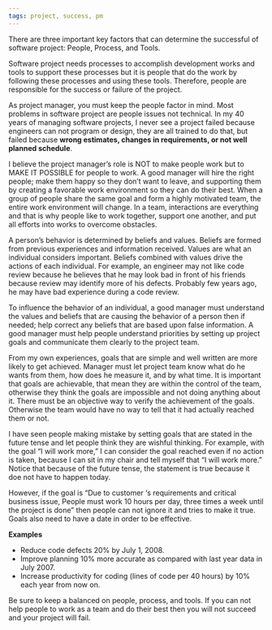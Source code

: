 ```yaml
---
tags: project, success, pm
---
```


There are three important key factors that can determine the successful of
software project: People, Process, and Tools.

Software project needs processes to accomplish development works and tools to
support these processes but it is people that do the work by following these
processes and using these tools. Therefore, people are responsible for the
success or failure of the project.

As project manager, you must keep the people factor in mind. Most problems in
software project are people issues not technical. In my 40 years of managing
software projects, I never see a project failed because engineers can not
program or design, they are all trained to do that, but failed because **wrong
estimates, changes in requirements, or not well planned schedule**.

I believe the project manager’s role is NOT to make people work but to MAKE IT
POSSIBLE for people to work. A good manager will hire the right people; make
them happy so they don’t want to leave, and supporting them by creating a
favorable work environment so they can do their best. When a group of people
share the same goal and form a highly motivated team, the entire work
environment will change. In a team, interactions are everything and that is why
people like to work together, support one another, and put all efforts into
works to overcome obstacles.

A person’s behavior is determined by beliefs and values. Beliefs are formed from
previous experiences and information received. Values are what an individual
considers important. Beliefs combined with values drive the actions of each
individual. For example, an engineer may not like code review because he
believes that he may look bad in front of his friends because review may
identify more of his defects. Probably few years ago, he may have bad experience
during a code review.

To influence the behavior of an individual, a good manager must understand the
values and beliefs that are causing the behavior of a person then if needed;
help correct any beliefs that are based upon false information. A good manager
must help people understand priorities by setting up project goals and
communicate them clearly to the project team.

From my own experiences, goals that are simple and well written are more likely
to get achieved. Manager must let project team know what do he wants from them,
how does he measure it, and by what time. It is important that goals are
achievable, that mean they are within the control of the team, otherwise they
think the goals are impossible and not doing anything about it. There must be an
objective way to verify the achievement of the goals. Otherwise the team would
have no way to tell that it had actually reached them or not.

I have seen people making mistake by setting goals that are stated in the future
tense and let people think they are wishful thinking. For example, with the goal
“I will work more,” I can consider the goal reached even if no action is taken,
because I can sit in my chair and tell myself that “I will work more.” Notice
that because of the future tense, the statement is true because it doe not have
to happen today.

However, if the goal is “Due to customer ‘s requirements and critical business
issue, People must work 10 hours per day, three times a week until the project
is done” then people can not ignore it and tries to make it true. Goals also
need to have a date in order to be effective.

**Examples**

- Reduce code defects 20% by July 1, 2008.
- Improve planning 10% more accurate as compared with last year data in
  July 2007.
- Increase productivity for coding (lines of code per 40 hours) by 10% each year
  from now on.

Be sure to keep a balanced on people, process, and tools. If you can not help
people to work as a team and do their best then you will not succeed and your
project will fail.
